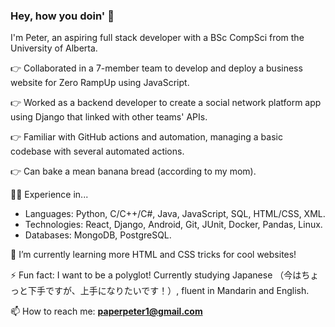 ### Hey, how you doin' 👋
I'm Peter, an aspiring full stack developer with a BSc CompSci from the University of Alberta. 

👉 Collaborated in a 7-member team to develop and deploy a business website for Zero RampUp using JavaScript.

👉 Worked as a backend developer to create a social network platform app using Django that linked with other teams' APIs.

👉 Familiar with GitHub actions and automation, managing a basic codebase with several automated actions.

👉 Can bake a mean banana bread (according to my mom).

🧑‍💻 Experience in...
  -	Languages: Python, C/C++/C#, Java, JavaScript, SQL, HTML/CSS, XML.
  -	Technologies: React, Django, Android, Git, JUnit, Docker, Pandas, Linux.
  -	Databases: MongoDB, PostgreSQL.

🌱 I’m currently learning more HTML and CSS tricks for cool websites!

⚡ Fun fact: I want to be a polyglot! Currently studying Japanese （今はちょっと下手ですが、上手になりたいです！）, fluent in Mandarin and English.

📫 How to reach me: **paperpeter1@gmail.com**
  
<!--
**riceboypeter/riceboypeter** is a ✨ _special_ ✨ repository because its `README.md` (this file) appears on your GitHub profile.

Here are some ideas to get you started:

- 🔭 I’m currently working on ...
- 🌱 I’m currently learning more web design!
- 👯 I’m looking to collaborate on ...
- 🤔 I’m looking for help with ...
- 💬 Ask me about ...
- 📫 How to reach me: ...
- 😄 Pronouns: ...
- ⚡ Fun fact: I want to be a polyglot! Currently studying Japanese, fluent in Mandarin and English
-->
